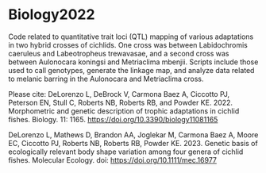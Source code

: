 # Biology2022
Code related to quantitative trait loci (QTL) mapping of various adaptations in two hybrid crosses of cichlids. One cross was between Labidochromis caeruleus and Labeotropheus trewavasae, and a second cross was between Aulonocara koningsi and Metriaclima mbenjii. Scripts include those used to call genotypes, generate the linkage map, and analyze data related to melanic barring in the Aulonocara and Metriaclima cross. 

Please cite: 
DeLorenzo L, DeBrock V, Carmona Baez A, Ciccotto PJ, Peterson EN, Stull C, Roberts NB, Roberts RB, and Powder KE. 2022. Morphometric and genetic description of trophic adaptations in cichlid fishes. Biology. 11: 1165. https://doi.org/10.3390/biology11081165

DeLorenzo L, Mathews D, Brandon AA, Joglekar M, Carmona Baez A, Moore EC, Ciccotto PJ, Roberts NB, Roberts RB, Powder KE. 2023. Genetic basis of ecologically relevant body shape variation among four genera of cichlid fishes. Molecular Ecology. doi: https://doi.org/10.1111/mec.16977
